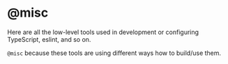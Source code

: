 # @misc

Here are all the low-level tools used in development or configuring TypeScript, eslint, and so on.

`@misc` because these tools are using different ways how to build/use them.
